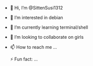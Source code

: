 - 👋 Hi, I’m @SittenSusi1312
- 👀 I’m interested in debian
- 🌱 I’m currently learning terminal/shell
- 💞️ I’m looking to collaborate on girls
- 📫 How to reach me ...
  
  ⚡ Fun fact: ...

<!---
SittenSusi1312/SittenSusi1312 is a ✨ special ✨ repository because its `README.md` (this file) appears on your GitHub profile.
You can click the Preview link to take a look at your changes.
--->
